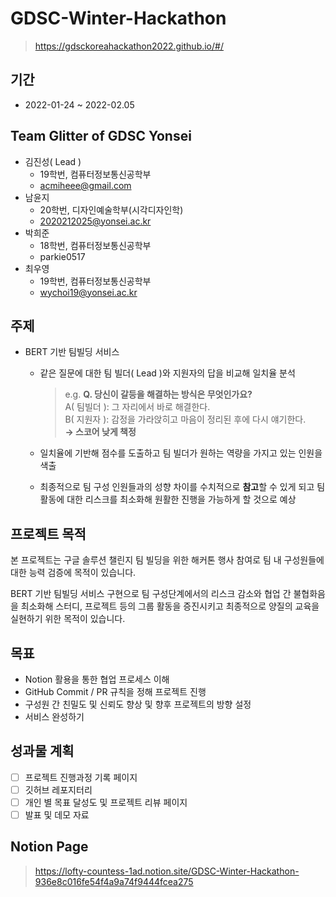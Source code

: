 # GDSC-Winter-Hackathon
  > https://gdsckoreahackathon2022.github.io/#/
## 기간
- 2022-01-24 ~ 2022-02.05
## Team Glitter of GDSC Yonsei
* 김진성( Lead )
  * 19학번, 컴퓨터정보통신공학부
  * acmiheee@gmail.com
* 남윤지
  * 20학번, 디자인예술학부(시각디자인학)
  * 2020212025@yonsei.ac.kr
* 박희준
  * 18학번, 컴퓨터정보통신공학부
  * parkie0517
* 최우영
  * 19학번, 컴퓨터정보통신공학부
  * wychoi19@yonsei.ac.kr
## 주제
- BERT 기반 팀빌딩 서비스
    - 같은 질문에 대한 팀 빌더( Lead )와 지원자의 답을 비교해 일치율 분석
        
        >e.g.
        >**Q. 당신이 갈등을 해결하는 방식은 무엇인가요?**  
        >A( 팀빌더 ): 그 자리에서 바로 해결한다.  
        >B( 지원자 ): 감정을 가라앉히고 마음이 정리된 후에 다시 얘기한다.  
        >**→ 스코어 낮게 책정**  
        
    - 일치율에 기반해 점수를 도출하고 팀 빌더가 원하는 역량을 가지고 있는 인원을 색출
    - 최종적으로 팀 구성 인원들과의 성향 차이를 수치적으로 **참고**할 수 있게 되고 팀 활동에 대한 리스크를 최소화해 원활한 진행을 가능하게 할 것으로 예상
## 프로젝트 목적
본 프로젝트는 구글 솔루션 챌린지 팀 빌딩을 위한 해커톤 행사 참여로 팀 내 구성원들에 대한 능력 검증에 목적이 있습니다.

 BERT 기반 팀빌딩 서비스 구현으로  팀 구성단계에서의 리스크 감소와 협업 간 불협화음을 최소화해 스터디, 프로젝트 등의 그룹 활동을 증진시키고 최종적으로 양질의 교육을 실현하기 위한 목적이 있습니다.
## 목표
- Notion 활용을 통한 협업 프로세스 이해
- GitHub Commit / PR 규칙을 정해 프로젝트 진행
- 구성원 간 친밀도 및 신뢰도 향상 및 향후 프로젝트의 방향 설정
- 서비스 완성하기

## 성과물 계획
- [ ]  프로젝트 진행과정 기록 페이지
- [ ]  깃허브 레포지터리
- [ ]  개인 별 목표 달성도 및 프로젝트 리뷰 페이지
- [ ]  발표 및 데모 자료

## Notion Page
> https://lofty-countess-1ad.notion.site/GDSC-Winter-Hackathon-936e8c016fe54f4a9a74f9444fcea275
